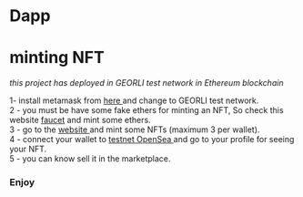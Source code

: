 # Dapp
<h1> minting NFT </h1>

<i>this project has deployed in GEORLI test network in Ethereum blockchain</i> <br>

1- install metamask from <a href="https://chrome.google.com/webstore/detail/metamask/nkbihfbeogaeaoehlefnkodbefgpgknn"> here </a> and change to GEORLI test network.<br>
2 - you must be have some fake ethers for minting an NFT, So check this website <a href="https://goerli-faucet.pk910.de/"> faucet</a> and mint some ethers. <br>
3 - go to the <a href="https://wondrous-froyo-84e4f7.netlify.app/"> website </a> and mint some NFTs (maximum 3 per wallet). <br>
4 - connect your wallet to <a href="https://testnets.opensea.io/"> testnet OpenSea </a> and go to your profile for seeing your NFT. <br>
5 - you can know sell it in the marketplace. 

<h3>Enjoy</h3>




